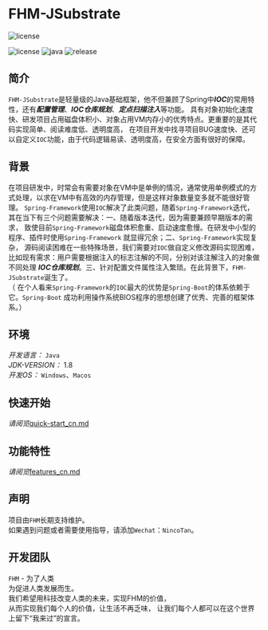 # FHM-JSubstrate

![license](https://img.shields.io/badge/for-human-blue.svg)  

![license](https://img.shields.io/badge/license-apache2.0-blue.svg) ![java](https://img.shields.io/badge/java-v1.8-green.svg) ![release](https://img.shields.io/badge/release-v1.0.0-red.svg)

## 简介

`FHM-JSubstrate`是轻量级的Java基础框架，他不但兼顾了Spring中***IOC***的常用特性，还有***配置管理***、***IOC仓库规划***、***定点扫描注入***等功能。
具有对象初始化速度快、研发项目占用磁盘体积小、对象占用VM内存小的优秀特点。更重要的是其代码实现简单、阅读难度低、透明度高，
在项目开发中找寻项目BUG速度快、还可以自定义`IOC`功能，由于代码逻辑易读、透明度高，在安全方面有很好的保障。

## 背景

在项目研发中，时常会有需要对象在VM中是单例的情况，通常使用单例模式的方式处理，以求在VM中有高效的内存管理，但是这样对象数量变多就不能很好管理。
`Spring-Framework`使用`IOC`解决了此类问题，随着`Spring-Framework`迭代，其在当下有三个问题需要解决：一、随着版本迭代，因为需要兼顾早期版本的需求，
致使目前`Spring-Framework`磁盘体积愈重、启动速度愈慢。在研发中小型的程序、插件时使用`Spring-Framework`
就显得冗余；二、`Spring-Framework`实现复杂，
源码阅读困难在一些特殊场景，我们需要对`IOC`做自定义修改源码实现困难，比如现有需求：用户需要根据注入的标志注解的不同，分别对该注解注入的对象做不同处理
***IOC仓库规划***。三、针对配置文件属性注入繁琐。在此背景下，`FHM-JSubstrate`诞生了。  
（ 在个人看来`Spring-Framework`的`IOC`最大的优势是`Spring-Boot`的体系依赖于它。`Spring-Boot`
成功利用操作系统BIOS程序的思想创建了优秀、完善的框架体系。）

## 环境

_开发语言：_ `Java`  
_JDK-VERSION：_ 1.8  
_开发OS：_ `Windows`、`Macos`

## 快速开始

_请阅览_[quick-start_cn.md](quick-start_cn.md)

## 功能特性

_请阅览_[features_cn.md](features_cn.md)

## 声明

项目由`FHM`长期支持维护。  
如果遇到问题或者需要使用指导，请添加`Wechat`：`NincoTan`。

## 开发团队

`FHM` - 为了人类  
为促进人类发展而生。  
我们希望用科技改变人类的未来，实现FHM的价值，  
从而实现我们每个人的价值，让生活不再乏味，
让我们每个人都可以在这个世界上留下“我来过”的宣言。



